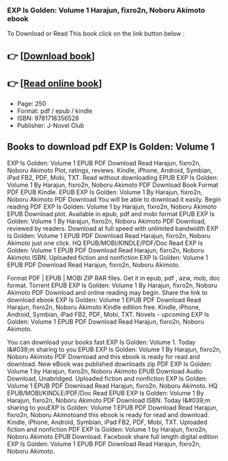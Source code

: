 ### EXP Is Golden: Volume 1 Harajun, fixro2n, Noboru Akimoto ebook

To Download or Read This book click on the link button below :

## 👉  [**[Download book](http://filesbooks.info/download.php?group=book&from=github.com&id=719830&lnk=1065 "Download book")**]

## 👉  [**[Read online book](http://filesbooks.info/download.php?group=book&from=github.com&id=719830&lnk=1065 "Read online book")**]


* Page: 250
* Format: pdf / epub / kindle
* ISBN: 9781718356528
* Publisher: J-Novel Club



## Books to download pdf EXP Is Golden: Volume 1


EXP Is Golden: Volume 1 EPUB PDF Download Read Harajun, fixro2n, Noboru Akimoto Plot, ratings, reviews. Kindle, iPhone, Android, Symbian, iPad FB2, PDF, Mobi, TXT. Read without downloading EPUB EXP Is Golden: Volume 1 By Harajun, fixro2n, Noboru Akimoto PDF Download Book Format PDF EPUB Kindle. EPUB EXP Is Golden: Volume 1 By Harajun, fixro2n, Noboru Akimoto PDF Download You will be able to download it easily. Begin reading PDF EXP Is Golden: Volume 1 by Harajun, fixro2n, Noboru Akimoto EPUB Download plot. Available in epub, pdf and mobi format EPUB EXP Is Golden: Volume 1 By Harajun, fixro2n, Noboru Akimoto PDF Download, reviewed by readers. Download at full speed with unlimited bandwidth EXP Is Golden: Volume 1 EPUB PDF Download Read Harajun, fixro2n, Noboru Akimoto just one click. HQ EPUB/MOBI/KINDLE/PDF/Doc Read EXP Is Golden: Volume 1 EPUB PDF Download Read Harajun, fixro2n, Noboru Akimoto ISBN. Uploaded fiction and nonfiction EXP Is Golden: Volume 1 EPUB PDF Download Read Harajun, fixro2n, Noboru Akimoto.

Format PDF | EPUB | MOBI ZIP RAR files. Get it in epub, pdf , azw, mob, doc format. Torrent EPUB EXP Is Golden: Volume 1 By Harajun, fixro2n, Noboru Akimoto PDF Download and online reading may begin. Share the link to download ebook EXP Is Golden: Volume 1 EPUB PDF Download Read Harajun, fixro2n, Noboru Akimoto Kindle edition free. Kindle, iPhone, Android, Symbian, iPad FB2, PDF, Mobi, TXT. Novels - upcoming EXP Is Golden: Volume 1 EPUB PDF Download Read Harajun, fixro2n, Noboru Akimoto.

You can download your books fast EXP Is Golden: Volume 1. Today I&amp;#039;m sharing to you EPUB EXP Is Golden: Volume 1 By Harajun, fixro2n, Noboru Akimoto PDF Download and this ebook is ready for read and download. New eBook was published downloads zip PDF EXP Is Golden: Volume 1 by Harajun, fixro2n, Noboru Akimoto EPUB Download Audio Download, Unabridged. Uploaded fiction and nonfiction EXP Is Golden: Volume 1 EPUB PDF Download Read Harajun, fixro2n, Noboru Akimoto. HQ EPUB/MOBI/KINDLE/PDF/Doc Read EPUB EXP Is Golden: Volume 1 By Harajun, fixro2n, Noboru Akimoto PDF Download ISBN. Today I&amp;#039;m sharing to youEXP Is Golden: Volume 1 EPUB PDF Download Read Harajun, fixro2n, Noboru Akimotoand this ebook is ready for read and download. Kindle, iPhone, Android, Symbian, iPad FB2, PDF, Mobi, TXT. Uploaded fiction and nonfiction PDF EXP Is Golden: Volume 1 by Harajun, fixro2n, Noboru Akimoto EPUB Download. Facebook share full length digital edition EXP Is Golden: Volume 1 EPUB PDF Download Read Harajun, fixro2n, Noboru Akimoto.





